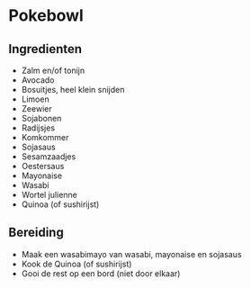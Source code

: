 # Pokebowl

## Ingredienten

* Zalm en/of tonijn
* Avocado
* Bosuitjes, heel klein snijden
* Limoen
* Zeewier
* Sojabonen
* Radijsjes
* Komkommer
* Sojasaus
* Sesamzaadjes
* Oestersaus
* Mayonaise
* Wasabi
* Wortel julienne
* Quinoa (of sushirijst)

## Bereiding

* Maak een wasabimayo van wasabi, mayonaise en sojasaus
* Kook de Quinoa (of sushirijst)
* Gooi de rest op een bord (niet door elkaar)




